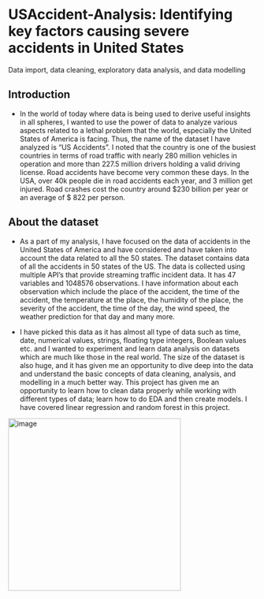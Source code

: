 # USAccident-Analysis: Identifying key factors causing severe accidents in United States
Data import, data cleaning, exploratory data analysis, and data modelling

## Introduction 
- In the world of today where data is being used to derive useful insights in all spheres, I wanted to use the power of data to analyze various aspects related to a lethal problem that the world, especially the United States of America is facing. Thus, the name of the dataset I have analyzed is “US Accidents”. I noted that the country is one of the busiest countries in terms of road traffic with nearly 280 million vehicles in operation and more than 227.5 million drivers holding a valid driving license. Road accidents have become very common these days. In the USA, over 40k people die in road accidents each year, and 3 million get injured. Road crashes cost the country around $230 billion per year or an average of $ 822 per person.

## About the dataset
- As a part of my analysis, I have focused on the data of accidents in the United States of America and have considered and have taken into account the data related to all the 50 states. The dataset contains data of all the accidents in 50 states of the US. The data is collected using multiple API’s that provide streaming traffic incident data. It has 47 variables and 1048576 observations. I have information about each observation which include the place of the accident, the time of the accident, the temperature at the place, the humidity of the place, the severity of the accident, the time of the day, the wind speed, the weather prediction for that day and many more.

- I have picked this data as it has almost all type of data such as time, date, numerical values, strings, floating type integers, Boolean values etc. and I wanted to experiment and learn data analysis on datasets which are much like those in the real world. The size of the dataset is also huge, and it has given me an opportunity to dive deep into the data and understand the basic concepts of data cleaning, analysis, and modelling in a much better way. This project has given me an opportunity to learn how to clean data properly while working with different types of data; learn how to do EDA and then create models. I have covered linear regression and random forest in this project. 

<img width="350" alt="image" src="https://user-images.githubusercontent.com/92357231/165868606-d421682c-86b7-42b3-962e-ae7363a69a50.png">

